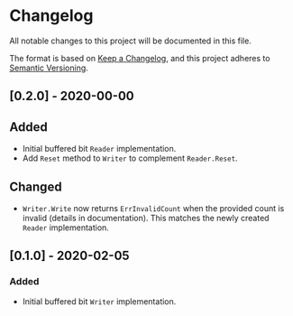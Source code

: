 # Changelog
All notable changes to this project will be documented in this file.

The format is based on [Keep a Changelog](https://keepachangelog.com/en/1.0.0/),
and this project adheres to [Semantic Versioning](https://semver.org/spec/v2.0.0.html).

## [0.2.0] - 2020-00-00
## Added
- Initial buffered bit `Reader` implementation.
- Add `Reset` method to `Writer` to complement `Reader.Reset`.

## Changed
- `Writer.Write` now returns `ErrInvalidCount` when the provided count is invalid (details in documentation). This matches the newly created `Reader` implementation.

## [0.1.0] - 2020-02-05
### Added
- Initial buffered bit `Writer` implementation.
